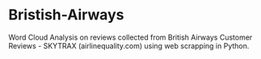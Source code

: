 # Bristish-Airways
Word Cloud Analysis on reviews collected from British Airways Customer Reviews - SKYTRAX (airlinequality.com) using web scrapping in Python.


